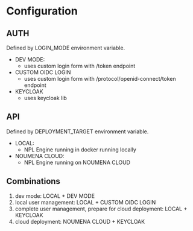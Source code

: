 # Configuration

## AUTH

Defined by LOGIN_MODE environment variable.

- DEV MODE:
    - uses custom login form with /token endpoint
- CUSTOM OIDC LOGIN
    - uses custom login form with /protocol/openid-connect/token endpoint
- KEYCLOAK
    - uses keycloak lib

## API

Defined by DEPLOYMENT_TARGET environment variable.

- LOCAL:
    - NPL Engine running in docker running locally
- NOUMENA CLOUD:
    - NPL Engine running on NOUMENA CLOUD

## Combinations

1. dev mode: LOCAL + DEV MODE
2. local user management: LOCAL + CUSTOM OIDC LOGIN
3. complete user management, prepare for cloud deployment: LOCAL + KEYCLOAK
4. cloud deployment: NOUMENA CLOUD + KEYCLOAK
